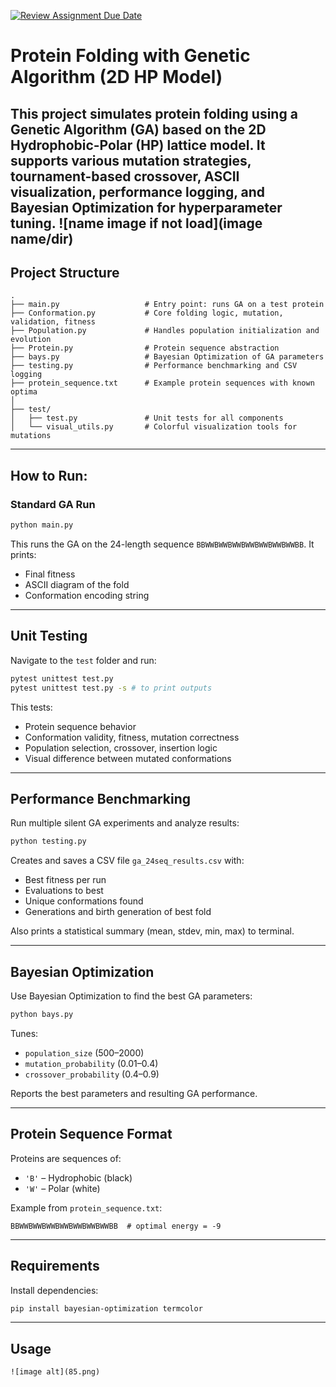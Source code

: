 [![Review Assignment Due Date](https://classroom.github.com/assets/deadline-readme-button-22041afd0340ce965d47ae6ef1cefeee28c7c493a6346c4f15d667ab976d596c.svg)](https://classroom.github.com/a/yfSNuVM-)
# Protein Folding with Genetic Algorithm (2D HP Model)

This project simulates protein folding using a Genetic Algorithm (GA) based on the 2D Hydrophobic-Polar (HP) lattice model. It supports various mutation strategies, tournament-based crossover, ASCII visualization, performance logging, and Bayesian Optimization for hyperparameter tuning.
![name image if not load](image name/dir)
---

## Project Structure

```
.
├── main.py                   # Entry point: runs GA on a test protein
├── Conformation.py           # Core folding logic, mutation, validation, fitness
├── Population.py             # Handles population initialization and evolution
├── Protein.py                # Protein sequence abstraction
├── bays.py                   # Bayesian Optimization of GA parameters
├── testing.py                # Performance benchmarking and CSV logging
├── protein_sequence.txt      # Example protein sequences with known optima
│
├── test/
│   ├── test.py               # Unit tests for all components
│   └── visual_utils.py       # Colorful visualization tools for mutations
```

---

## How to Run:

### Standard GA Run

```bash
python main.py
```

This runs the GA on the 24-length sequence `BBWWBWWBWWBWWBWWBWWBWWBB`. It prints:
- Final fitness
- ASCII diagram of the fold
- Conformation encoding string

---

## Unit Testing

Navigate to the `test` folder and run:

```bash
pytest unittest test.py
pytest unittest test.py -s # to print outputs
```

This tests:
- Protein sequence behavior
- Conformation validity, fitness, mutation correctness
- Population selection, crossover, insertion logic
- Visual difference between mutated conformations

---

## Performance Benchmarking

Run multiple silent GA experiments and analyze results:

```bash
python testing.py
```

Creates and saves a CSV file `ga_24seq_results.csv` with:
- Best fitness per run
- Evaluations to best
- Unique conformations found
- Generations and birth generation of best fold

Also prints a statistical summary (mean, stdev, min, max) to terminal.

---

## Bayesian Optimization

Use Bayesian Optimization to find the best GA parameters:

```bash
python bays.py
```

Tunes:
- `population_size` (500–2000)
- `mutation_probability` (0.01–0.4)
- `crossover_probability` (0.4–0.9)

Reports the best parameters and resulting GA performance.

---

## Protein Sequence Format

Proteins are sequences of:
- `'B'` – Hydrophobic (black)
- `'W'` – Polar (white)

Example from `protein_sequence.txt`:

```
BBWWBWWBWWBWWBWWBWWBWWBB  # optimal energy = -9
```

---

## Requirements

Install dependencies:

```bash
pip install bayesian-optimization termcolor
```

---

## Usage

```
![image alt](85.png)



